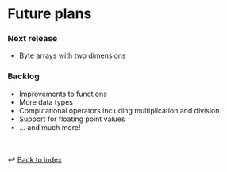 # Future plans

### Next release
- Byte arrays with two dimensions

### Backlog
- Improvements to functions
- More data types
- Computational operators including multiplication and division
- Support for floating point values
- ... and much more!

<br /><br />
:leftwards_arrow_with_hook: [Back to index](../index.md)
